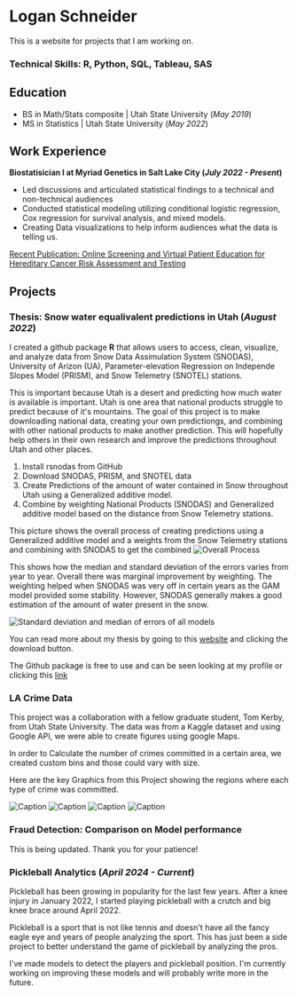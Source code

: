 # Logan Schneider
This is a website for projects that I am working on.


### Technical Skills: R, Python, SQL, Tableau, SAS

## Education
- BS in Math/Stats composite | Utah State University (_May 2019_)
- MS in Statistics | Utah State University (_May 2022_)

## Work Experience
**Biostatisician I at Myriad Genetics in Salt Lake City (_July 2022 - Present_)**
- Led discussions and articulated statistical findings to a technical and non-technical audiences
- Conducted statistical modeling utilizing conditional logistic regression, Cox regression for survival analysis, and mixed models.
- Creating Data visualizations to help inform audiences what the data is telling us.

[Recent Publication: Online Screening and Virtual Patient Education for Hereditary Cancer Risk Assessment and Testing](https://pubmed.ncbi.nlm.nih.gov/39637387/)


## Projects
### Thesis: Snow water equalivalent predictions in Utah (_August 2022_)

I created a github package **R** that allows users to access, clean, visualize, and analyze data from Snow Data Assimulation System (SNODAS), University of Arizon (UA), Parameter-elevation Regression on Independe Slopes Model (PRISM), and Snow Telemetry (SNOTEL) stations.

This is important because Utah is a desert and predicting how much water is available is important.  Utah is one area that national products struggle to predict because of it's mountains.  The goal of this project is to make downloading national data, creating your own predictiongs, and combining with other national products to make another prediction.  This will hopefully help others in their own research and improve the predictions throughout Utah and other places.

1. Install rsnodas from GitHub
2. Download SNODAS, PRISM, and SNOTEL data
3. Create Predictions of the amount of water contained in Snow throughout Utah using a Generalized additive model.
4. Combine by weighting National Products (SNODAS) and Generalized additive model based on the distance from Snow Telemetry stations.

This picture shows the overall process of creating predictions using a Generalized additive model and a weights from the Snow Telemetry stations and combining with SNODAS to get the combined
![Overall Process](/Assets/rsnodas_process.png)

This shows how the median and standard deviation of the errors varies from year to year. Overall there was marginal improvement by weighting. The weighting helped when SNODAS was very off in certain years as the GAM model provided some stability. However, SNODAS generally makes a good estimation of the amount of water present in the snow.

![Standard deviation and median of errors of all models](/Assets/Median_SD_Errors.png)

You can read more about my thesis by going to this [website](https://digitalcommons.usu.edu/etd2023/6/) and clicking the download button.

The Github package is free to use and can be seen looking at my profile or clicking this [link](https://github.com/lschneider93/rsnodas)

### LA Crime Data

This project was a collaboration with a fellow graduate student, Tom Kerby, from Utah State University. 
The data was from a Kaggle dataset and using Google API, we were able to create figures using google Maps.

In order to Calculate the number of crimes committed in a certain area, we created custom bins and those could vary with size.

Here are the key Graphics from this Project showing the regions where each type of crime was committed.

![Caption](/Assets/Median_SD_Errors.png)
![Caption](/Assets/Median_SD_Errors.png)
![Caption](/Assets/Median_SD_Errors.png)
![Caption](/Assets/Median_SD_Errors.png)


### Fraud Detection: Comparison on Model performance

This is being updated. Thank you for your patience!

### Pickleball Analytics (_April 2024 - Current_)

Pickleball has been growing in popularity for the last few years. After a knee injury in January 2022, I started playing pickleball with a crutch and big knee brace around April 2022. 

Pickleball is a sport that is not like tennis and doesn't have all the fancy eagle eye and years of people analyzing the sport.  This has just been a side project to better understand the game of pickleball by analyzing the pros.

I've made models to detect the players and pickleball position. I'm currently working on improving these models and will probably write more in the future.  



